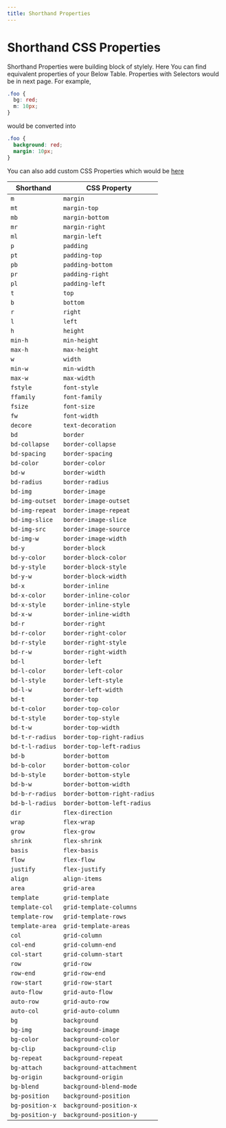 ```yaml
---
title: Shorthand Properties
---
```


# Shorthand CSS Properties

Shorthand Properties were building block of stylely. Here You can find equivalent properties of your Below Table. Properties with Selectors would be in next page.
For example,

```css
.foo {
  bg: red;
  m: 10px;
}
```

would be converted into

```css
.foo {
  background: red;
  margin: 10px;
}
```

You can also add custom CSS Properties which would be [here](/configure)

| Shorthand       | CSS Property                 |
| --------------- | ---------------------------- |
| `m`             | `margin`                     |
| `mt`            | `margin-top`                 |
| `mb`            | `margin-bottom`              |
| `mr`            | `margin-right`               |
| `ml`            | `margin-left`                |
| `p`             | `padding`                    |
| `pt`            | `padding-top`                |
| `pb`            | `padding-bottom`             |
| `pr`            | `padding-right`              |
| `pl`            | `padding-left`               |
| `t`             | `top`                        |
| `b`             | `bottom`                     |
| `r`             | `right`                      |
| `l`             | `left`                       |
| `h`             | `height`                     |
| `min-h`         | `min-height`                 |
| `max-h`         | `max-height`                 |
| `w`             | `width`                      |
| `min-w`         | `min-width`                  |
| `max-w`         | `max-width`                  |
| `fstyle`        | `font-style`                 |
| `ffamily`       | `font-family`                |
| `fsize`         | `font-size`                  |
| `fw`            | `font-width`                 |
| `decore`        | `text-decoration`            |
| `bd`            | `border`                     |
| `bd-collapse`   | `border-collapse`            |
| `bd-spacing`    | `border-spacing`             |
| `bd-color`      | `border-color`               |
| `bd-w`          | `border-width`               |
| `bd-radius`     | `border-radius`              |
| `bd-img`        | `border-image`               |
| `bd-img-outset` | `border-image-outset`        |
| `bd-img-repeat` | `border-image-repeat`        |
| `bd-img-slice`  | `border-image-slice`         |
| `bd-img-src`    | `border-image-source`        |
| `bd-img-w`      | `border-image-width`         |
| `bd-y`          | `border-block`               |
| `bd-y-color`    | `border-block-color`         |
| `bd-y-style`    | `border-block-style`         |
| `bd-y-w`        | `border-block-width`         |
| `bd-x`          | `border-inline`              |
| `bd-x-color`    | `border-inline-color`        |
| `bd-x-style`    | `border-inline-style`        |
| `bd-x-w`        | `border-inline-width`        |
| `bd-r`          | `border-right`               |
| `bd-r-color`    | `border-right-color`         |
| `bd-r-style`    | `border-right-style`         |
| `bd-r-w`        | `border-right-width`         |
| `bd-l`          | `border-left`                |
| `bd-l-color`    | `border-left-color`          |
| `bd-l-style`    | `border-left-style`          |
| `bd-l-w`        | `border-left-width`          |
| `bd-t`          | `border-top`                 |
| `bd-t-color`    | `border-top-color`           |
| `bd-t-style`    | `border-top-style`           |
| `bd-t-w`        | `border-top-width`           |
| `bd-t-r-radius` | `border-top-right-radius`    |
| `bd-t-l-radius` | `border-top-left-radius`     |
| `bd-b`          | `border-bottom`              |
| `bd-b-color`    | `border-bottom-color`        |
| `bd-b-style`    | `border-bottom-style`        |
| `bd-b-w`        | `border-bottom-width`        |
| `bd-b-r-radius` | `border-bottom-right-radius` |
| `bd-b-l-radius` | `border-bottom-left-radius`  |
| `dir`           | `flex-direction`             |
| `wrap`          | `flex-wrap`                  |
| `grow`          | `flex-grow`                  |
| `shrink`        | `flex-shrink`                |
| `basis`         | `flex-basis`                 |
| `flow`          | `flex-flow`                  |
| `justify`       | `flex-justify`               |
| `align`         | `align-items`                |
| `area`          | `grid-area`                  |
| `template`      | `grid-template`              |
| `template-col`  | `grid-template-columns`      |
| `template-row`  | `grid-template-rows`         |
| `template-area` | `grid-template-areas`        |
| `col`           | `grid-column`                |
| `col-end`       | `grid-column-end`            |
| `col-start`     | `grid-column-start`          |
| `row`           | `grid-row`                   |
| `row-end`       | `grid-row-end`               |
| `row-start`     | `grid-row-start`             |
| `auto-flow`     | `grid-auto-flow`             |
| `auto-row`      | `grid-auto-row`              |
| `auto-col`      | `grid-auto-column`           |
| `bg`            | `background`                 |
| `bg-img`        | `background-image`           |
| `bg-color`      | `background-color`           |
| `bg-clip`       | `background-clip`            |
| `bg-repeat`     | `background-repeat`          |
| `bg-attach`     | `background-attachment`      |
| `bg-origin`     | `background-origin`          |
| `bg-blend`      | `background-blend-mode`      |
| `bg-position`   | `background-position`        |
| `bg-position-x` | `background-position-x`      |
| `bg-position-y` | `background-position-y`      |
